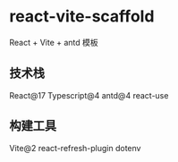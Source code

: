 # react-vite-scaffold
React + Vite + antd 模板

## 技术栈

React@17
Typescript@4
antd@4
react-use

## 构建工具

Vite@2
react-refresh-plugin
dotenv
